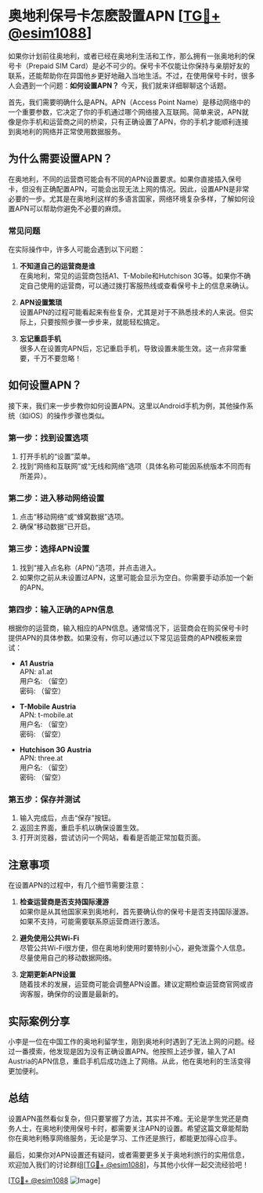# 奥地利保号卡怎麽設置APN [[TG💪+ @esim1088](https://t.me/s/esim1088)]

如果你计划前往奥地利，或者已经在奥地利生活和工作，那么拥有一张奥地利的保号卡（Prepaid SIM Card）是必不可少的。保号卡不仅能让你保持与亲朋好友的联系，还能帮助你在异国他乡更好地融入当地生活。不过，在使用保号卡时，很多人会遇到一个问题：**如何设置APN？** 今天，我们就来详细聊聊这个话题。

首先，我们需要明确什么是APN。APN（Access Point Name）是移动网络中的一个重要参数，它决定了你的手机通过哪个网络接入互联网。简单来说，APN就像是你手机和运营商之间的桥梁，只有正确设置了APN，你的手机才能顺利连接到奥地利的网络并正常使用数据服务。

## 为什么需要设置APN？

在奥地利，不同的运营商可能会有不同的APN设置要求。如果你直接插入保号卡，但没有正确配置APN，可能会出现无法上网的情况。因此，设置APN是非常必要的一步。尤其是在奥地利这样的多语言国家，网络环境复杂多样，了解如何设置APN可以帮助你避免不必要的麻烦。

### 常见问题

在实际操作中，许多人可能会遇到以下问题：

1. **不知道自己的运营商是谁**  
   在奥地利，常见的运营商包括A1、T-Mobile和Hutchison 3G等。如果你不确定自己使用的运营商，可以通过拨打客服热线或查看保号卡上的信息来确认。

2. **APN设置繁琐**  
   设置APN的过程可能看起来有些复杂，尤其是对于不熟悉技术的人来说。但实际上，只要按照步骤一步步来，就能轻松搞定。

3. **忘记重启手机**  
   很多人在设置完APN后，忘记重启手机，导致设置未能生效。这一点非常重要，千万不要忽略！

## 如何设置APN？

接下来，我们来一步步教你如何设置APN。这里以Android手机为例，其他操作系统（如iOS）的操作步骤也类似。

### 第一步：找到设置选项

1. 打开手机的“设置”菜单。
2. 找到“网络和互联网”或“无线和网络”选项（具体名称可能因系统版本不同而有所差异）。

### 第二步：进入移动网络设置

1. 点击“移动网络”或“蜂窝数据”选项。
2. 确保“移动数据”已开启。

### 第三步：选择APN设置

1. 找到“接入点名称（APN）”选项，并点击进入。
2. 如果你之前从未设置过APN，这里可能会显示为空白。你需要手动添加一个新的APN。

### 第四步：输入正确的APN信息

根据你的运营商，输入相应的APN信息。通常情况下，运营商会在购买保号卡时提供APN的具体参数。如果没有，你可以通过以下常见运营商的APN模板来尝试：

- **A1 Austria**  
  APN: a1.at  
  用户名: （留空）  
  密码: （留空）

- **T-Mobile Austria**  
  APN: t-mobile.at  
  用户名: （留空）  
  密码: （留空）

- **Hutchison 3G Austria**  
  APN: three.at  
  用户名: （留空）  
  密码: （留空）

### 第五步：保存并测试

1. 输入完成后，点击“保存”按钮。
2. 返回主界面，重启手机以确保设置生效。
3. 打开浏览器，尝试访问一个网站，看看是否能正常加载页面。

## 注意事项

在设置APN的过程中，有几个细节需要注意：

1. **检查运营商是否支持国际漫游**  
   如果你是从其他国家来到奥地利，首先要确认你的保号卡是否支持国际漫游。如果不支持，可能需要联系原运营商进行激活。

2. **避免使用公共Wi-Fi**  
   尽管公共Wi-Fi很方便，但在奥地利使用时要特别小心，避免泄露个人信息。尽量使用自己的移动数据网络。

3. **定期更新APN设置**  
   随着技术的发展，运营商可能会调整APN设置。建议定期检查运营商官网或咨询客服，确保你的设置是最新的。

## 实际案例分享

小李是一位在中国工作的奥地利留学生，刚到奥地利时遇到了无法上网的问题。经过一番摸索，他发现是因为没有正确设置APN。他按照上述步骤，输入了A1 Austria的APN信息，重启手机后成功连上了网络。从此，他在奥地利的生活变得更加便利。

## 总结

设置APN虽然看似复杂，但只要掌握了方法，其实并不难。无论是学生党还是商务人士，在奥地利使用保号卡时，都需要关注APN的设置。希望这篇文章能帮助你在奥地利畅享网络服务，无论是学习、工作还是旅行，都能更加得心应手。

最后，如果你对APN设置还有疑问，或者需要更多关于奥地利旅行的实用信息，欢迎加入我们的讨论群组[[TG💪+ @esim1088](https://t.me/s/esim1088)]，与其他小伙伴一起交流经验吧！

[[TG💪+ @esim1088](https://t.me/s/esim1088) ![Image](https://i.postimg.cc/4NQfJmqS/Snipaste-2025-05-13-00-14-12.png)]
